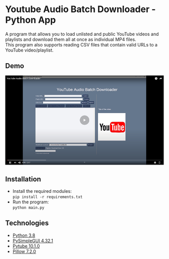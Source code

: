 # Youtube Audio Batch Downloader - Python App
 A program that allows you to load unlisted and public YouTube videos and playlists 
 and download them all at once as individual MP4 files.  
 This program also supports reading CSV files that contain valid URLs to a YouTube 
 video/playlist.
 
  ## Demo
   [![Demo of App](./img/sample.png)](https://www.youtube.com/watch?v=F4dSwk73PIw)
  ## Installation 
  * Install the required modules:  
    ```pip install -r requirements.txt```  
  * Run the program:  
   ```python main.py```

  
  ## Technologies
  * [Python 3.8](https://www.python.org/)
  * [PySimpleGUI 4.32.1](https://pypi.org/project/PySimpleGUI/)
  * [Pytube 10.1.0](https://python-pytube.readthedocs.io/en/latest/)
  * [Pillow 7.2.0](https://pillow.readthedocs.io/en/stable/)  
   
   